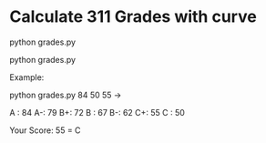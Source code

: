 # Calculate 311 Grades with curve

python grades.py <A> <C>

python grades.py <A> <C> <Score> 

Example:

python grades.py 84 50 55 ->

A : 84
A-: 79
B+: 72
B : 67
B-: 62
C+: 55
C : 50

Your Score: 55 = C

